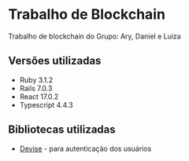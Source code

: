 # Trabalho de Blockchain

Trabalho de blockchain do Grupo: Ary, Daniel e Luiza

## Versões utilizadas

- Ruby 3.1.2
- Rails 7.0.3
- React 17.0.2
- Typescript 4.4.3

## Bibliotecas utilizadas

- [Devise](devise-link) - para autenticação dos usuários
